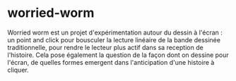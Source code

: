 # worried-worm
Worried worm est un projet d'expérimentation autour du dessin à l'écran : un point and click pour bousculer la lecture linéaire de la bande dessinée traditionnelle, pour rendre le lecteur plus actif dans sa reception de l'histoire. Cela pose également la question de la façon dont on dessine pour l'écran, de quelles formes emergent dans l'anticipation d'une histoire à cliquer.

